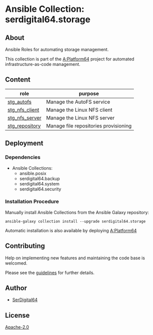 # Ansible Collection: serdigital64.storage

## About

Ansible Roles for automating storage management.

This collection is part of the [A:Platform64](https://github.com/aplatform64/aplatform64) project for automated infrastructure-as-code management.

## Content

| role                                                                                | purpose                               |
| ----------------------------------------------------------------------------------- | ------------------------------------- |
| [stg_autofs](https://aplatform64.readthedocs.io/en/latest/roles/stg_autofs)         | Manage the AutoFS service             |
| [stg_nfs_client](https://aplatform64.readthedocs.io/en/latest/roles/stg_nfs_client) | Manage the Linux NFS client           |
| [stg_nfs_server](https://aplatform64.readthedocs.io/en/latest/roles/stg_nfs_server) | Manage the Linux NFS server           |
| [stg_repository](https://aplatform64.readthedocs.io/en/latest/roles/stg_repository) | Manage file repositories provisioning |

## Deployment

### Dependencies

- Ansible Collections:
  - ansible.posix
  - serdigital64.backup
  - serdigital64.system
  - serdigital64.security

### Installation Procedure

Manually install Ansible Collections from the Ansible Galaxy repository:

```shell
ansible-galaxy collection install --upgrade serdigital64.storage
```

Automatic installation is also available by deploying [A:Platform64](https://aplatform64.readthedocs.io/en/latest/#deployment)

## Contributing

Help on implementing new features and maintaining the code base is welcomed.

Please see the [guidelines](https://aplatform64.readthedocs.io/en/latest/contributing/CONTRIBUTING) for further details.

## Author

- [SerDigital64](https://serdigital64.github.io/)

## License

[Apache-2.0](https://www.apache.org/licenses/LICENSE-2.0.txt)
